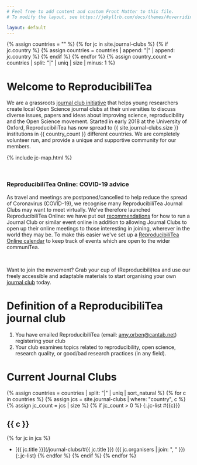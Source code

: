 ```yaml
---
# Feel free to add content and custom Front Matter to this file.
# To modify the layout, see https://jekyllrb.com/docs/themes/#overriding-theme-defaults

layout: default
---
```


{% assign countries = "" %}
{% for jc in site.journal-clubs %}
{% if jc.country %}
{% assign countries = countries | append: "|" | append: jc.country %}
{% endif %}
{% endfor %}
{% assign country_count = countries | split: "|" | uniq | size | minus: 1 %}


# **Welcome to ReproducibiliTea**

We are a grassroots [journal club initiative](/about/) that helps young researchers create local Open Science journal clubs at their universities to discuss diverse issues, papers and ideas about improving science, reproducibility and the Open Science movement. Started in early 2018 at the University of Oxford, ReproducibiliTea has now spread to {{ site.journal-clubs.size }} institutions in {{ country_count }} different countries. We are completely volunteer run, and provide a unique and supportive community for our members.

{% include jc-map.html %}

<br/>

<div class="biohazard">
    <h3><i class="fas fa-biohazard"></i> ReproducibiliTea Online: COVID-19 advice</h3>
    <p>As travel and meetings are postponed/cancelled to help reduce the spread of Coronavirus (COVID-19), we recognise many ReproducibiliTea Journal Clubs may want to meet virtually. We've therefore launched ReproducibiliTea Online: we have put out <a href="/online/">recommendations</a> for how to run a Journal Club or similar event online in addition to allowing Journal Clubs to open up their online meetings to those interesting in joining, wherever in the world they may be. To make this easier we've set up a <a href="/calendar/">ReproducibiliTea Online calendar</a> to keep track of events which are open to the wider communiTea.</p>  
</div>

<br/>

Want to join the movement? Grab your cup of (Reproducibili)tea and use our freely accessible and adaptable materials to start organising your own [journal club](/journal-clubs/) today.

# Definition of a ReproducibiliTea journal club

1. You have emailed ReproducibiliTea (email: amy.orben@cantab.net) registering your club
2. Your club examines topics related to reproducibility, open science, research quality, or good/bad research practices (in any field).

# Current Journal Clubs

{% assign countries = countries | split: "|" | uniq | sort_natural %}
{% for c in countries %}
{% assign jcs = site.journal-clubs | where: "country", c %}
{% assign jc_count = jcs | size %}
{% if jc_count > 0 %}
{:.jc-list #{{c}}}
## {{ c }} 
{% for jc in jcs %}
- [{{ jc.title }}](/journal-clubs/#{{ jc.title }}) ({{ jc.organisers | join: ", " }})
{:.jc-list}
{% endfor %}
{% endif %}
{% endfor %}



